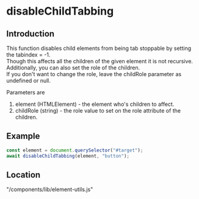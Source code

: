 # disableChildTabbing

## Introduction
This function disables child elements from being tab stoppable by setting the tabindex = -1.  
Though this affects all the children of the given element it is not recursive.
Additionally, you can also set the role of the children.  
If you don't want to change the role, leave the childRole parameter as undefined or null.

Parameters are

1. element (HTMLElement) - the element who's children to affect.
1. childRole (string) - the role value to set on the role attribute of the children.

## Example

```js
const element = document.querySelector("#target");
await disableChildTabbing(element, "button");
```

## Location
"/components/lib/element-utils.js"